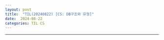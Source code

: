 ```yaml
---
layout: post
title:  "TIL(20240822) [CS: DB구조와 유형]"
date:  2024-08-22
categories: TIL CS
---
```


----------------------------------------------------------------------------

